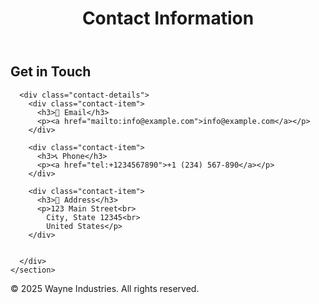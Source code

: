
<html lang="en">

<head>
  <meta charset="utf-8">
  <meta name="viewport" content="width=device-width, initial-scale=1.0">
  <title>Bane?</title>
  <link href="style.css" rel="stylesheet" type="text/css" />
</head>

<body>
  <header>
    <h1>Contact Information</h1>
  </header>

  <main>
    <section class="contact-info">
      <h2>Get in Touch</h2>

      <div class="contact-details">
        <div class="contact-item">
          <h3>📧 Email</h3>
          <p><a href="mailto:info@example.com">info@example.com</a></p>
        </div>

        <div class="contact-item">
          <h3>📞 Phone</h3>
          <p><a href="tel:+1234567890">+1 (234) 567-890</a></p>
        </div>

        <div class="contact-item">
          <h3>📍 Address</h3>
          <p>123 Main Street<br>
            City, State 12345<br>
            United States</p>
        </div>


      </div>
    </section>




  </main>

  <footer>
    <p>&copy; 2025 Wayne Industries. All rights reserved.</p>
  </footer>

  <script src="script.js"></script>
</body>

</html>
